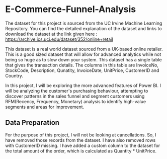 # E-Commerce-Funnel-Analysis

The dataset for this project is sourced from the UC Irvine Machine Learning Repository. You can find the detailed explanation of the dataset and links to download the dataset at the link given here : https://archive.ics.uci.edu/dataset/352/online+retail

This dataset is a real world dataset sourced from a UK-based online retailer. This is a good sized dataset that will allow for advanced analytics while not being so huge as to slow down your system. This dataset has a single table that gives the transaction details. The columns in this table are InvoiceNo, StockCode, Description, Qunatity, InvoiceDate, UnitPrice, CustomerID and Country.

In this project, I will be exploring the more advanced features of Power BI. I will be analyzing the customer's purchasing behaviour, attempting to discover patterns in the sales funnel and segment customers using RFM(Recency, Frequency, Monetary) analysis to identify high-value segments and areas for improvement.

## Data Preparation
For the purpose of this project, I will not be looking at cancellations. So, I have removed those records from the dataset. I have also removed rows with CustomerID missing. I have added a custom column to the dataset for the total amount of the order, which is calculated as Quantity * UnitPrice.
